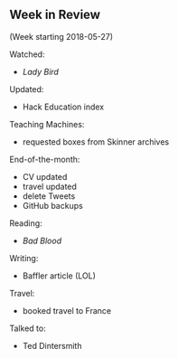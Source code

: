 ## Week in Review

(Week starting 2018-05-27)

Watched:
* *Lady Bird*

Updated:
* Hack Education index

Teaching Machines:
* requested boxes from Skinner archives

End-of-the-month:
* CV updated
* travel updated
* delete Tweets
* GitHub backups

Reading:
* *Bad Blood*

Writing:
* Baffler article (LOL)

Travel:
* booked travel to France

Talked to:
* Ted Dintersmith
